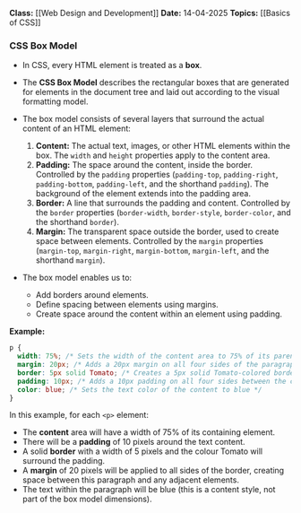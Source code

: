 **Class:** [[Web Design and Development]]
**Date:** 14-04-2025
**Topics:** [[Basics of CSS]]
### CSS Box Model
- In CSS, every HTML element is treated as a **box**.
- The **CSS Box Model** describes the rectangular boxes that are generated for elements in the document tree and laid out according to the visual formatting model.
- The box model consists of several layers that surround the actual content of an HTML element:
    
    1. **Content:** The actual text, images, or other HTML elements within the box. The `width` and `height` properties apply to the content area.
    2. **Padding:** The space around the content, inside the border. Controlled by the `padding` properties (`padding-top`, `padding-right`, `padding-bottom`, `padding-left`, and the shorthand `padding`). The background of the element extends into the padding area.
    3. **Border:** A line that surrounds the padding and content. Controlled by the `border` properties (`border-width`, `border-style`, `border-color`, and the shorthand `border`).
    4. **Margin:** The transparent space outside the border, used to create space between elements. Controlled by the `margin` properties (`margin-top`, `margin-right`, `margin-bottom`, `margin-left`, and the shorthand `margin`).

- The box model enables us to:
    - Add borders around elements.
    - Define spacing between elements using margins.
    - Create space around the content within an element using padding.

**Example:**

```css
p {
  width: 75%; /* Sets the width of the content area to 75% of its parent */
  margin: 20px; /* Adds a 20px margin on all four sides of the paragraph */
  border: 5px solid Tomato; /* Creates a 5px solid Tomato-colored border around the padding and content */
  padding: 10px; /* Adds a 10px padding on all four sides between the content and the border */
  color: blue; /* Sets the text color of the content to blue */
}
```

In this example, for each `<p>` element:

- The **content** area will have a width of 75% of its containing element.
- There will be a **padding** of 10 pixels around the text content.
- A solid **border** with a width of 5 pixels and the colour Tomato will surround the padding.
- A **margin** of 20 pixels will be applied to all sides of the border, creating space between this paragraph and any adjacent elements.
- The text within the paragraph will be blue (this is a content style, not part of the box model dimensions).
